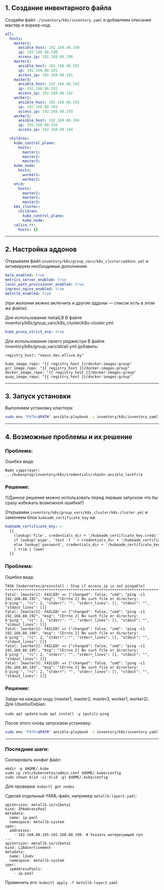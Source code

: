 
## 1. Создание инвентарного файла

Создаём файл `./inventory/k8s/inventory.yaml` и добавляем описание мастер и воркер-нод:

```yaml
all:
  hosts:
    master1:
      ansible_host: 192.168.88.190
      ip: 192.168.88.190
      access_ip: 192.168.88.190
    master2:
      ansible_host: 192.168.88.191
      ip: 192.168.88.191
      access_ip: 192.168.88.191
    master3:
      ansible_host: 192.168.88.192
      ip: 192.168.88.192
      access_ip: 192.168.88.192
    worker1:
      ansible_host: 192.168.88.193
      ip: 192.168.88.193
      access_ip: 192.168.88.193
    worker2:
      ansible_host: 192.168.88.194
      ip: 192.168.88.194
      access_ip: 192.168.88.194

  children:
    kube_control_plane:
      hosts:
        master1:
        master2:
        master3:
    kube_node:
      hosts:
        worker1:
        worker2:
    etcd:
      hosts:
        master1:
        master2:
        master3:
    k8s_cluster:
      children:
        kube_control_plane:
        kube_node:
    calico_rr:
      hosts: {}
```

---

## 2. Настройка аддонов

Открываем файл `inventory/k8s/group_vars/k8s_cluster/addons.yml` и активируем необходимые дополнения:

```yaml
helm_enabled: true
metrics_server_enabled: true
local_path_provisioner_enabled: true
ingress_nginx_enabled: true
metallb_enabled: true
```

_(при желании можно включить и другие аддоны — список есть в этом же файле)._

Для использования metalLB
В файле inventory/k8s/group_vars/k8s_cluster/k8s-cluster.yml:

```yaml
kube_proxy_strict_arp: true
```

Для использования своего реджистри
В файле inventory/k8s/group_vars/all/all.yml добавить:

```
registry_host: "nexus.dev.mllive.by"

kube_image_repo: "{{ registry_host }}/docker-images-group"
gcr_image_repo: "{{ registry_host }}/docker-images-group"
docker_image_repo: "{{ registry_host }}/docker-images-group"
quay_image_repo: "{{ registry_host }}/docker-images-group"
```

---

## 3. Запуск установки

Выполняем установку кластера:

```bash
sudo env "PATH=$PATH" ansible-playbook -i inventory/k8s/inventory.yaml cluster.yml -u root -f 1 -b --extra-vars "@inventory/k8s/group_vars/k8s_cluster/addons.yml"
```

---

## 4. Возможные проблемы и их решение

### Проблема:

Ошибка вида:

```
Файл существует: .../kubespray/inventory/k8s/credentials/<hash>.ansible_lockfile
```

### Решение:
!!!Данное решение можно использовать перед первым запуском что бы сразу избежать возможной ошибки!!!

Открываем `inventory/k8s/group_vars/k8s_cluster/k8s-cluster.yml` и заменяем блок `kubeadm_certificate_key` на:

```yaml
kubeadm_certificate_key: >-
  {{
    (lookup('file', credentials_dir + '/kubeadm_certificate_key.creds')
    if lookup('pipe', 'test -f ' + credentials_dir + '/kubeadm_certificate_key.creds && echo yes || echo no') == 'yes'
    else lookup('password', credentials_dir + '/kubeadm_certificate_key.creds length=64 chars=hexdigits'))
    | trim | lower
  }}
```

### Проблема:

Ошибка вида:
```
TASK [kubernetes/preinstall : Stop if access_ip is not pingable] **************************************************************************************************************************************************
fatal: [master1]: FAILED! => {"changed": false, "cmd": "ping -c1 192.168.88.191", "msg": "[Errno 2] No such file or directory: b'ping'", "rc": 2, "stderr": "", "stderr_lines": [], "stdout": "", "stdout_lines": []}
fatal: [master2]: FAILED! => {"changed": false, "cmd": "ping -c1 192.168.88.192", "msg": "[Errno 2] No such file or directory: b'ping'", "rc": 2, "stderr": "", "stderr_lines": [], "stdout": "", "stdout_lines": []}
fatal: [worker1]: FAILED! => {"changed": false, "cmd": "ping -c1 192.168.88.194", "msg": "[Errno 2] No such file or directory: b'ping'", "rc": 2, "stderr": "", "stderr_lines": [], "stdout": "", "stdout_lines": []}
fatal: [worker2]: FAILED! => {"changed": false, "cmd": "ping -c1 192.168.88.195", "msg": "[Errno 2] No such file or directory: b'ping'", "rc": 2, "stderr": "", "stderr_lines": [], "stdout": "", "stdout_lines": []}
fatal: [master3]: FAILED! => {"changed": false, "cmd": "ping -c1 192.168.88.193", "msg": "[Errno 2] No such file or directory: b'ping'", "rc": 2, "stderr": "", "stderr_lines": [], "stdout": "", "stdout_lines": []}

```

### Решение:
Зайди на каждую ноду (master1, master2, master3, worker1, worker2).  
Для Ubuntu/Debian:

`sudo apt update`
`sudo apt install -y iputils-ping`

После этого снова запускаем установку:
```bash
sudo env "PATH=$PATH" ansible-playbook -i inventory/k8s/inventory.yaml cluster.yml -u root -f 1 -b --extra-vars "@inventory/k8s/group_vars/k8s_cluster/addons.yml"
```

---

### **Последние шаги:**

Скопировать конфиг файл:
```
mkdir -p $HOME/.kube
sudo cp /etc/kubernetes/admin.conf $HOME/.kube/config
sudo chown $(id -u):$(id -g) $HOME/.kube/config
```

Для проверки:
`kubectl get nodes`

Сделай отдельный YAML-файл, например `metallb-layer2.yaml`:
```
apiVersion: metallb.io/v1beta1
kind: IPAddressPool
metadata:
  name: ip-pool
  namespace: metallb-system
spec:
  addresses:
    - 192.168.88.195-192.168.88.199  # Указать интересующий пул
---
apiVersion: metallb.io/v1beta1
kind: L2Advertisement
metadata:
  name: l2adv
  namespace: metallb-system
spec:
  ipAddressPools:
    - ip-pool

```

Применить его:
`kubectl apply -f metallb-layer2.yaml`
